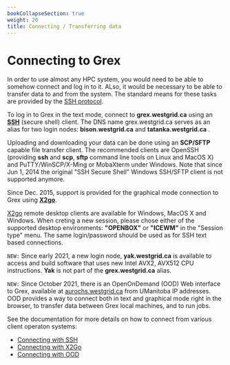 ```yaml
---
bookCollapseSection: true
weight: 20
title: Connecting / Transferring data
---
```


# Connecting to Grex

In order to use almost any HPC system, you would need to be able to somehow connect and log in to it. ALso, it would be necessary to be able to transfer data to and from the system. The standard means for these tasks are provided by the [SSH protocol](https://en.wikipedia.org/wiki/Secure_Shell).

To log in to Grex in the text mode, connect to **grex.westgrid.ca** using an [**SSH**](./ssh/) (secure shell) client. The DNS name grex.westgrid.ca serves as an alias for two login nodes: **bison.westgrid.ca** and **tatanka.westgrid.ca** .

Uploading and downloading your data can be done using an **SCP/SFTP** capable file transfer client. The recommended clients are OpenSSH (providing **ssh** and **scp**, **sftp** command line tools on Linux and MacOS X) and PuTTY/WinSCP/X-Ming or MobaXterm under Windows. Note that since Jun 1, 2014 the original "SSH Secure Shell" Windows SSH/SFTP client is not supported anymore.

Since Dec. 2015, support is provided for the graphical mode connection to Grex using [**X2go**](./x2go/).
 
[X2go](https://wiki.x2go.org/doku.php/download:start) remote desktop clients are available for Windows, MacOS X and Windows. When creting a new session, please chose either of the supported desktop environments: **"OPENBOX"** or **"ICEWM"** in the "Session type" menu. The same  login/password should be used as for SSH text based connections. 

``NEW:`` Since early 2021, a new login node, **yak.westgrid.ca** is available to access and build software that uses new Intel AVX2, AVX512 CPU instructions. **Yak** is not part of the **grex.westgrid.ca** alias.

``NEW:`` Since October 2021, there is an OpenOnDemand (OOD) Web interface to Grex, available at [aurochs.westgrid.ca](https://aurochs.westgrid.ca) from UManitoba IP addresses.
OOD provides a way to connect both in text and graphical mode right in the browser, to transfer data between Grex local machines, and to run jobs.

See the documentation for more details on how to connect from various client operaton systems:

- [Connecting with SSH](./ssh/)
- [Connecting with X2Go](./x2go/)
- [Connecting with OOD](../ood/)
